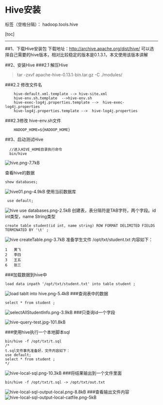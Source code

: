 # Hive安装

标签（空格分隔）： hadoop.tools.hive

[toc]

---
##1、下载Hive安装包
 下载地址：http://archive.apache.org/dist/hive/ 
 可以选择自己需要的hive版本，相对比较稳定的版本是0.1.3.1，本文使用该版本讲解

##2、安装Hive
###2.1 解压Hive
> tar -zxvf apache-hive-0.13.1-bin.tar.gz -C ./modules/

###2.2 修改文件名
```
    hive-default.xml.template --> hive-site.xml
    hive-env.sh.template  -->hive-env.sh
    hive-exec-log4j.properties.template -->  hive-exec-log4j.properties
    hive-log4j.properties.template -->  hive-log4j.properties
```
###2.3修改 hive-env.sh文件
```
    HADOOP_HOME=${HADOOP_HOME}
```

##3、启动测试Hive
```
  //进入HIVE_HOME目录执行命令
  bin/hive
```
![hive.png-7.7kB][1]

 查看hive的数据
 ```
 show databases;
 ```
 ![hive01.png-4.9kB][2]
 使用当前数据库
 ```
  use default;
 ```
![hive use databases.png-2.5kB][3]
创建表，表分隔符是TAB字符，两个字段。id int类型，name String类型
```
create table student(id int, name string) ROW FORMAT DELIMITED FIELDS TERMINATED BY '\t' ;
```
![hive createTable.png-3.7kB][4]
 准备学生文件 /opt/txt/student.txt
 内容如下：
```
1	黄飞
2	李四
3	王五
6	张三
```
###加载数据到hive中
```
load data inpath '/opt/txt/student.txt' into table student ;
```
![load tablt into hive.png-5.4kB][5]
###查询表中的数据
```
select * from student ;
```
![selectAllStudentInfo.png-3.9kB][6]
###只查询id一个字段

![hive-query-test.jpg-101.8kB][7]

###使用hive执行一个本地脚本sql
```
bin/hive -f /opt/txt/t.sql
/*
t.sql文件事先准备好，文件内容如下：
use default; 
select * from student ; 
*/
```
![hive-local-sql.png-10.3kB][8]
###将结果输出到一个文件里面
```
bin/hive -f /opt/txt/t.sql -> /opt/txt/out.txt
```
![hive-local-sql-output-local.png-8.8kB][9]
###查看输出文件内容
![hive-local-sql-output-local-catfile.png-5kB][10]


  [1]: http://static.zybuluo.com/Great-Chinese/46151jcu8v25re206m0iv9q9/hive.png
  [2]: http://static.zybuluo.com/Great-Chinese/fwk0ks0j8cj9kaejg0uo7byj/hive01.png
  [3]: http://static.zybuluo.com/Great-Chinese/ulagmoatu9nssivlgckqhnmz/hive%20use%20databases.png
  [4]: http://static.zybuluo.com/Great-Chinese/n8e1x055xd60umuia87fy2jr/hive%20createTable.png
  [5]: http://static.zybuluo.com/Great-Chinese/v78797lirpki7f3xbihdeu3d/load%20tablt%20into%20hive.png
  [6]: http://static.zybuluo.com/Great-Chinese/hx656s2ab20wew80k3xp6ik3/selectAllStudentInfo.png
  [7]: http://static.zybuluo.com/Great-Chinese/4e891gvzhbdpcsd1a2qmhvvf/hive-query-test.jpg
  [8]: http://static.zybuluo.com/Great-Chinese/nwp3v516phc8204w3olhgtik/hive-local-sql.png
  [9]: http://static.zybuluo.com/Great-Chinese/k6in79vghuoalh62q6lvo4tj/hive-local-sql-output-local.png
  [10]: http://static.zybuluo.com/Great-Chinese/qtz6gdffgko9biyevvlr2trh/hive-local-sql-output-local-catfile.png